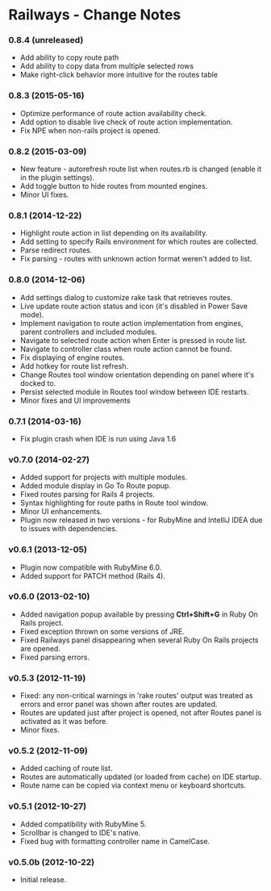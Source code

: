 Railways - Change Notes
=======================

### 0.8.4 (unreleased)

* Add ability to copy route path
* Add ability to copy data from multiple selected rows
* Make right-click behavior more intuitive for the routes table


### 0.8.3 (2015-05-16)

* Optimize performance of route action availability check.
* Add option to disable live check of route action implementation.
* Fix NPE when non-rails project is opened.


### 0.8.2 (2015-03-09)

* New feature - autorefresh route list when routes.rb is changed (enable it in 
  the plugin settings).
* Add toggle button to hide routes from mounted engines.
* Minor UI fixes.


### 0.8.1 (2014-12-22)

* Highlight route action in list depending on its availability.
* Add setting to specify Rails environment for which routes are collected.
* Parse redirect routes.
* Fix parsing - routes with unknown action format weren't added to list.


### 0.8.0 (2014-12-06)

* Add settings dialog to customize rake task that retrieves routes.
* Live update route action status and icon (it's disabled in Power Save mode).
* Implement navigation to route action implementation from engines, parent controllers and included modules.
* Navigate to selected route action when Enter is pressed in route list.
* Navigate to controller class when route action cannot be found.
* Fix displaying of engine routes.
* Add hotkey for route list refresh.
* Change Routes tool window orientation depending on panel where it's docked to.
* Persist selected module in Routes tool window between IDE restarts.
* Minor fixes and UI improvements


### 0.7.1 (2014-03-16)

* Fix plugin crash when IDE is run using Java 1.6


### v0.7.0 (2014-02-27)
        
* Added support for projects with multiple modules.
* Added module display in Go To Route popup.
* Fixed routes parsing for Rails 4 projects.
* Syntax highlighting for route paths in Route tool window.
* Minor UI enhancements.
* Plugin now released in two versions - for RubyMine and IntelliJ IDEA due to
  issues with dependencies.


### v0.6.1 (2013-12-05)

* Plugin now compatible with RubyMine 6.0.
* Added support for PATCH method (Rails 4).


### v0.6.0 (2013-02-10)

* Added navigation popup available by pressing <strong>Ctrl+Shift+G</strong> in
  Ruby On Rails project.
* Fixed exception thrown on some versions of JRE.
* Fixed Railways panel disappearing when several Ruby On Rails projects are
  opened.
* Fixed parsing errors.


### v0.5.3 (2012-11-19)

* Fixed: any non-critical warnings in 'rake routes' output was treated as errors
  and error panel was shown after routes are updated.
* Routes are updated just after project is opened, not after Routes panel is
  activated as it was before.
* Minor fixes.


### v0.5.2 (2012-11-09)

* Added caching of route list.
* Routes are automatically updated (or loaded from cache) on IDE startup.
* Route name can be copied via context menu or keyboard shortcuts.


### v0.5.1 (2012-10-27)

* Added compatibility with RubyMine 5.
* Scrollbar is changed to IDE's native.
* Fixed bug with formatting controller name in CamelCase.


### v0.5.0b (2012-10-22)

* Initial release.